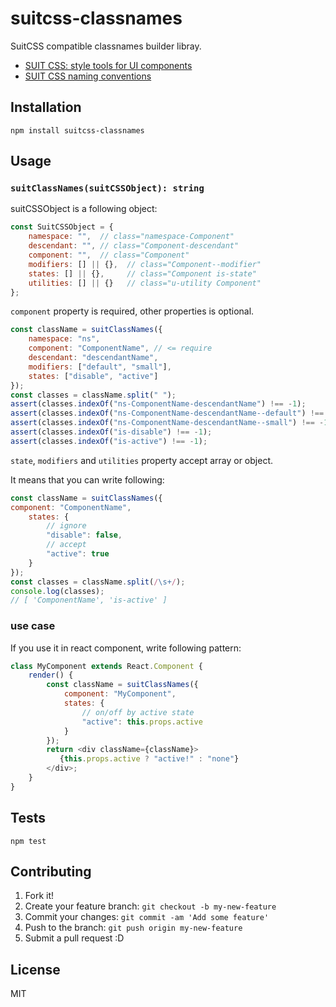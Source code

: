 # suitcss-classnames

SuitCSS compatible classnames builder libray.

- [SUIT CSS: style tools for UI components](http://suitcss.github.io/ "SUIT CSS: style tools for UI components")
- [SUIT CSS naming conventions](https://github.com/suitcss/suit/blob/master/doc/naming-conventions.md "SUIT CSS naming conventions")

## Installation

    npm install suitcss-classnames

## Usage

### `suitClassNames(suitCSSObject): string`

suitCSSObject is a following object:

```js
const SuitCSSObject = {
    namespace: "",  // class="namespace-Component"
    descendant: "", // class="Component-descendant"
    component: "",  // class="Component"
    modifiers: [] || {},  // class="Component--modifier"
    states: [] || {},     // class="Component is-state"
    utilities: [] || {}   // class="u-utility Component"
};
```

`component` property is required, other properties is optional.

```js
const className = suitClassNames({
    namespace: "ns",
    component: "ComponentName", // <= require
    descendant: "descendantName",
    modifiers: ["default", "small"],
    states: ["disable", "active"]
});
const classes = className.split(" ");
assert(classes.indexOf("ns-ComponentName-descendantName") !== -1);
assert(classes.indexOf("ns-ComponentName-descendantName--default") !== -1);
assert(classes.indexOf("ns-ComponentName-descendantName--small") !== -1);
assert(classes.indexOf("is-disable") !== -1);
assert(classes.indexOf("is-active") !== -1);
```

`state`, `modifiers` and `utilities` property accept array or object.

It means that you can write following:

```js
const className = suitClassNames({
component: "ComponentName",
    states: {
        // ignore
        "disable": false,
        // accept
        "active": true
    }
});
const classes = className.split(/\s+/);
console.log(classes);
// [ 'ComponentName', 'is-active' ]
```

### use case

If you use it in react component, write following pattern:

```js
class MyComponent extends React.Component {
    render() {
        const className = suitClassNames({
            component: "MyComponent",
            states: {
                // on/off by active state
                "active": this.props.active
            }
        });
        return <div className={className}>
           {this.props.active ? "active!" : "none"}
        </div>;
    }
}
```

## Tests

    npm test

## Contributing

1. Fork it!
2. Create your feature branch: `git checkout -b my-new-feature`
3. Commit your changes: `git commit -am 'Add some feature'`
4. Push to the branch: `git push origin my-new-feature`
5. Submit a pull request :D

## License

MIT